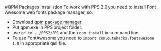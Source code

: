 #QPM Packages Installation
 To work with PPS 2.0 you need to install Font Awesome web fonts package manager, so:
 * Download [qpm package manager](https://www.qpm.io/). 
 * Put qpm.exe in PPS project folder.
 * use `cd to ../PPS2/PPS` and then `qpm install` in command line.
 * To use FontAwesome you need to `import com.cutehacks.fontawesome 1.0` in appropriate qml file.
